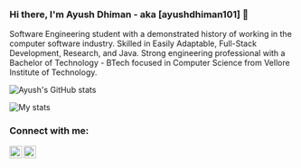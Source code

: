 ### Hi there, I'm Ayush Dhiman - aka [ayushdhiman101] 👋

Software Engineering student with a demonstrated history of working in the computer software industry. Skilled in Easily Adaptable, Full-Stack Development, Research, and Java. Strong engineering professional with a Bachelor of Technology - BTech focused in Computer Science from Vellore Institute of Technology.



![Ayush's GitHub stats](https://github-readme-stats.vercel.app/api?username=ayushdhiman101&theme=tokyonight&show_icons=true)


![My stats](https://github-readme-stats.vercel.app/api/top-langs/?username=ayushdhiman101&theme=blue-green)




### Connect with me:

<a href="https://www.linkedin.com/in/ayush-dhiman-569234190/"><img align="left" alt="ayushdhiman101 | LinkedIn" width="22px" src="https://cdn.jsdelivr.net/npm/simple-icons@v3/icons/linkedin.svg" target="_blank"/></a>
<a href="https://www.instagram.com/ayush.dhiman_/"><img align="left" alt="ayushdhiman101 | Instagram" width="22px" src="https://cdn.jsdelivr.net/npm/simple-icons@v3/icons/instagram.svg" target="_blank"/></a>

<br />


